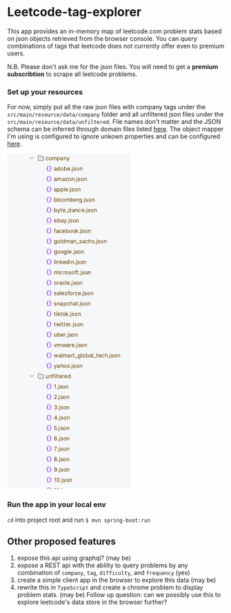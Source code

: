 # Leetcode-tag-explorer

This app provides an in-memory map of leetcode.com problem stats based on json objects retrieved from the browser console. You can query combinations of tags that leetcode does not currently offer even to premium users.

N.B. Please don't ask me for the json files. You will need to get a **premium subscribtion** to scrape all leetcode problems. 

### Set up your resources

For now, simply put all the raw json files with company tags under the `src/main/resource/data/company` folder and all unfiltered json files under the `src/main/resource/data/unfiltered`. File names don't matter and the JSON schema can be inferred through domain files listed [here](https://github.com/joshir/leetcode-tag-explorer/tree/main/src/main/java/com/joshir/domain). The object mapper I'm using is configured to ignore unkown properties and can be configured [here](https://github.com/joshir/leetcode-tag-explorer/blob/fc02500a1e2e923ee256c2ada62c94d7778e173b/src/main/java/com/joshir/domain/mapper/JsonMapper.java#L26).

<p>
  <img src="https://github.com/joshir/leetcode-tag-explorer/blob/main/img/Screenshot%202023-04-26%20at%209.09.57%20PM.png" alt="screenshot"/>
</p>



### Run the app in your local env 
`cd` into project root and run 
`$ mvn spring-boot:run`

## Other proposed features
1. expose this api using graphql? (may be) 
2. expose a REST api with the ability to query problems by any combination of `company`, `tag`, `difficulty`, and `frequency` (yes)
3. create a simple client app in the browser to explore this data (may be)
4. rewrite this in `TypeScript` and create a chrome problem to display problem stats. (may be) Follow up question: can we possibly use this to explore leetcode's data store in the browser further?


